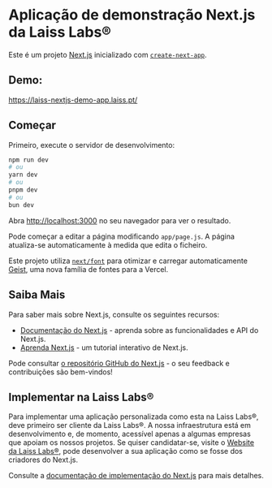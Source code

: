 # Aplicação de demonstração Next.js da Laiss Labs®

Este é um projeto [Next.js](https://nextjs.org) inicializado com [`create-next-app`](https://nextjs.org/docs/app/api-reference/cli/create-next-app).

## Demo:

https://laiss-nextjs-demo-app.laiss.pt/

## Começar

Primeiro, execute o servidor de desenvolvimento:

```bash
npm run dev
# ou
yarn dev
# ou
pnpm dev
# ou
bun dev
```

Abra [http://localhost:3000](http://localhost:3000) no seu navegador para ver o resultado.

Pode começar a editar a página modificando `app/page.js`. A página atualiza-se automaticamente à medida que edita o ficheiro.

Este projeto utiliza [`next/font`](https://nextjs.org/docs/app/building-your-application/optimizing/fonts) para otimizar e carregar automaticamente [Geist](https://vercel.com/font), uma nova família de fontes para a Vercel.

## Saiba Mais

Para saber mais sobre Next.js, consulte os seguintes recursos:

- [Documentação do Next.js](https://nextjs.org/docs) - aprenda sobre as funcionalidades e API do Next.js.
- [Aprenda Next.js](https://nextjs.org/learn) - um tutorial interativo de Next.js.

Pode consultar [o repositório GitHub do Next.js](https://github.com/vercel/next.js) - o seu feedback e contribuições são bem-vindos!

## Implementar na Laiss Labs®

Para implementar uma aplicação personalizada como esta na Laiss Labs®, deve primeiro ser cliente da Laiss Labs®. A nossa infraestrutura está em desenvolvimento e, de momento, acessível apenas a algumas empresas que apoiam os nossos projetos. Se quiser candidatar-se, visite o [Website da Laiss Labs®](https://laiss.pt/register), pode desenvolver a sua aplicação como se fosse dos criadores do Next.js.

Consulte a [documentação de implementação do Next.js](https://nextjs.org/docs/app/building-your-application) para mais detalhes.